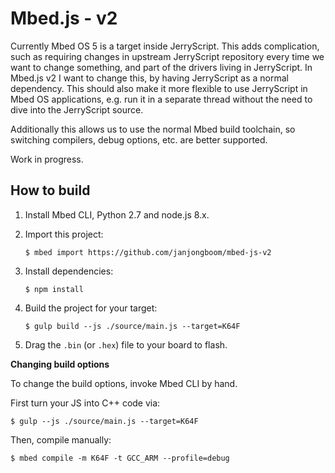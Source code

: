# Mbed.js - v2

Currently Mbed OS 5 is a target inside JerryScript. This adds complication, such as requiring changes in upstream JerryScript repository every time we want to change something, and part of the drivers living in JerryScript. In Mbed.js v2 I want to change this, by having JerryScript as a normal dependency. This should also make it more flexible to use JerryScript in Mbed OS applications, e.g. run it in a separate thread without the need to dive into the JerryScript source.

Additionally this allows us to use the normal Mbed build toolchain, so switching compilers, debug options, etc. are better supported.

Work in progress.

## How to build

1. Install Mbed CLI, Python 2.7 and node.js 8.x.
1. Import this project:

    ```
    $ mbed import https://github.com/janjongboom/mbed-js-v2
    ```

1. Install dependencies:

    ```
    $ npm install
    ```

1. Build the project for your target:

    ```
    $ gulp build --js ./source/main.js --target=K64F
    ```

1. Drag the `.bin` (or `.hex`) file to your board to flash.

**Changing build options**

To change the build options, invoke Mbed CLI by hand.

First turn your JS into C++ code via:

```
$ gulp --js ./source/main.js --target=K64F
```

Then, compile manually:

```
$ mbed compile -m K64F -t GCC_ARM --profile=debug
```

